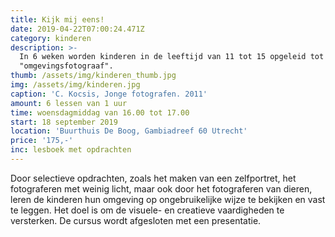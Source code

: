 ```yaml
---
title: Kijk mij eens!
date: 2019-04-22T07:00:24.471Z
category: kinderen
description: >-
  In 6 weken worden kinderen in de leeftijd van 11 tot 15 opgeleid tot
  "omgevingsfotograaf".
thumb: /assets/img/kinderen_thumb.jpg
img: /assets/img/kinderen.jpg
caption: 'C. Kocsis, Jonge fotografen. 2011'
amount: 6 lessen van 1 uur
time: woensdagmiddag van 16.00 tot 17.00
start: 18 september 2019
location: 'Buurthuis De Boog, Gambiadreef 60 Utrecht'
price: '175,-'
inc: lesboek met opdrachten
---
```

 Door selectieve opdrachten, zoals het maken van een zelfportret, het fotograferen met weinig licht, maar ook door het fotograferen van dieren, leren de kinderen hun omgeving op ongebruikelijke wijze te bekijken en vast te leggen. Het doel is om de visuele- en creatieve vaardigheden te versterken. De cursus wordt afgesloten met een presentatie.
